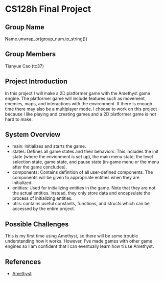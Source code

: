 # CS128h Final Project
## Group Name
Name.unwrap_or(group_num.to_string())
## Group Members
Tianyue Cao (tc37)
## Project Introduction
In this project I will make a 2D platformer game with the Amethyst game engine. The platformer game will include features such as movement, enemies, maps, and interactions with the environment. If there is enough time there may also be a multiplayer mode. I choose to work on this project because I like playing and creating games and a 2D platformer game is not hard to make.
## System Overview
- main: Initializes and starts the game.
- states: Defines all game states and their behaviors. This includes the init state (where the envionment is set up), the main menu state, the level selection state, game state, and pause state (in-game menu or the menu after the game concludes).
- components: Contains definition of all user-defined components. The components will be given to appropriate entities when they are initialized.
- entities: Used for initializing entities in the game. Note that they are not the actual entities. Instead, they only store data and encapsulate the process of initializing entities.
- utils: contains useful constants, functions, and structs which can be accessed by the entire project.
## Possible Challenges
This is my first time using Amethyst, so there will be some trouble understanding how it works. However, I've made games with other game engines so I am confident that I can eventually learn how ti use Amethyst.
## References
- [Amethyst](https://github.com/amethyst/amethyst)
